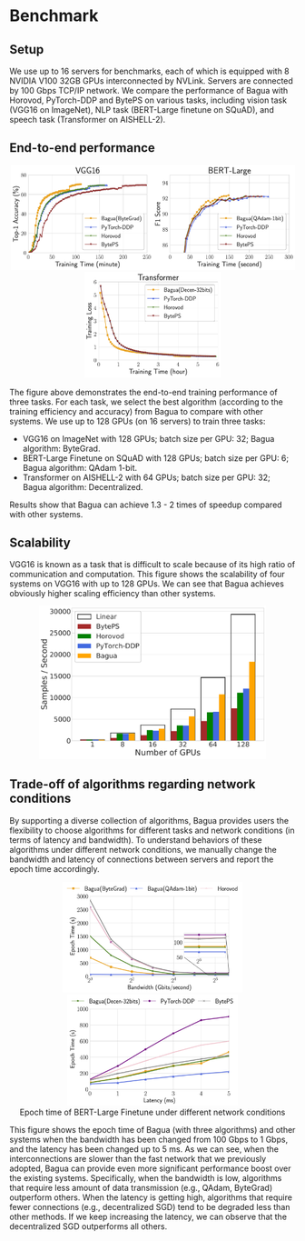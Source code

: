 # Benchmark

## Setup

We use up to 16 servers for benchmarks, each of which is equipped with 8 NVIDIA V100 32GB GPUs interconnected by NVLink. Servers are connected by 100 Gbps TCP/IP network. We compare the performance of Bagua with Horovod, PyTorch-DDP and BytePS on various tasks, including vision task (VGG16 on ImageNet), NLP task (BERT-Large finetune on SQuAD), and speech task (Transformer on AISHELL-2).

## End-to-end performance

<center>
    <img src="./figures/e2e_vgg16.png" width="251"/><img src="./figures/e2e_bert-large.png" width="250"/><img src="./figures/e2e_transformer.png" width="241"/>
</center>

The figure above demonstrates the end-to-end training performance of three tasks. For each task, we select the best algorithm (according to the training efficiency and accuracy) from Bagua to compare with other systems. We use up to 128 GPUs (on 16 servers) to train three tasks:
- VGG16 on ImageNet with 128 GPUs; batch size per GPU: 32; Bagua algorithm: ByteGrad.
- BERT-Large Finetune on SQuAD with 128 GPUs; batch size per GPU: 6; Bagua algorithm: QAdam 1-bit.
- Transformer on AISHELL-2 with 64 GPUs; batch size per GPU: 32; Bagua algorithm: Decentralized.

Results show that Bagua can achieve 1.3 - 2 times of speedup compared with other systems.


## Scalability

VGG16 is known as a task that is difficult to scale because of its high ratio of communication and computation. This figure shows the scalability of four systems on VGG16 with up to 128 GPUs. We can see that Bagua achieves obviously higher scaling efficiency than other systems.

<center>
    <img src="./figures/scalability_vgg16.png" width="400"/>
</center>


## Trade-off of algorithms regarding network conditions

By supporting a diverse collection of algorithms, Bagua provides users the flexibility to choose algorithms for different tasks and network conditions (in terms of latency and bandwidth). To understand behaviors of these algorithms under different network conditions, we manually change the bandwidth and latency of connections between servers and report the epoch time accordingly.


<center>
    <img src="./figures/tradeoff_network_bert-large-bandwidth.png" width="316"/><img src="./figures/tradeoff_network_bert-large-latency.png" width="300"/>
    <figcaption>Epoch time of BERT-Large Finetune under different network conditions</figcaption>
</center>

This figure shows the epoch time of Bagua (with three algorithms) and other systems when the bandwidth has been changed from 100 Gbps to 1 Gbps, and the latency has been changed up to 5 ms. As we can see, when the interconnections are slower than the fast network that we previously adopted, Bagua can provide even more significant performance boost over the existing systems. Specifically, when the bandwidth is low, algorithms that require less amount of data transmission (e.g., QAdam, ByteGrad) outperform others. When the latency is getting high, algorithms that require fewer connections (e.g., decentralized SGD) tend to be degraded less than other methods. If we keep increasing the latency, we can observe that the decentralized SGD outperforms all others.



